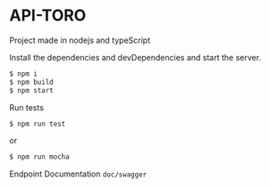 API-TORO
=============

Project made in nodejs and typeScript

Install the dependencies and devDependencies and start the server.

```sh
$ npm i
$ npm build
$ npm start
```

Run tests

```sh
$ npm run test
```
or 

```sh
$ npm run mocha
```

Endpoint Documentation `doc/swagger`

